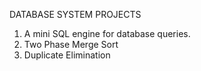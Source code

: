 DATABASE SYSTEM PROJECTS
1) A mini SQL engine for database queries.
2) Two Phase Merge Sort
3) Duplicate Elimination
